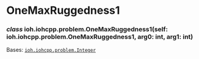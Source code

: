 # OneMaxRuggedness1


### _class_ ioh.iohcpp.problem.OneMaxRuggedness1(self: ioh.iohcpp.problem.OneMaxRuggedness1, arg0: int, arg1: int)
Bases: [`ioh.iohcpp.problem.Integer`](ioh.iohcpp.problem.Integer.md#ioh.iohcpp.problem.Integer)
